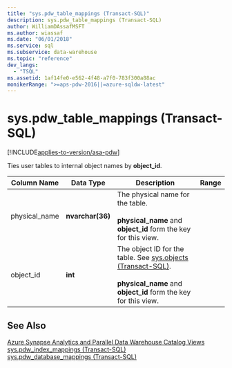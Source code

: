 ```yaml
---
title: "sys.pdw_table_mappings (Transact-SQL)"
description: sys.pdw_table_mappings (Transact-SQL)
author: WilliamDAssafMSFT
ms.author: wiassaf
ms.date: "06/01/2018"
ms.service: sql
ms.subservice: data-warehouse
ms.topic: "reference"
dev_langs:
  - "TSQL"
ms.assetid: 1af14fe0-e562-4f48-a7f0-783f300a88ac
monikerRange: ">=aps-pdw-2016||=azure-sqldw-latest"
---
```

# sys.pdw_table_mappings (Transact-SQL)
[!INCLUDE[applies-to-version/asa-pdw](../../includes/applies-to-version/asa-pdw.md)]

  Ties user tables to internal object names by **object_id**.  
  
|Column Name|Data Type|Description|Range|  
|-----------------|---------------|-----------------|-----------|  
|physical_name|**nvarchar(36)**|The physical name for the table.<br /><br /> **physical_name** and **object_id** form the key for this view.||  
|object_id|**int**|The object ID for the table. See [sys.objects &#40;Transact-SQL&#41;](../../relational-databases/system-catalog-views/sys-objects-transact-sql.md).<br /><br /> **physical_name** and **object_id** form the key for this view.||  
  
## See Also  
 [Azure Synapse Analytics and Parallel Data Warehouse Catalog Views](../../relational-databases/system-catalog-views/sql-data-warehouse-and-parallel-data-warehouse-catalog-views.md)   
 [sys.pdw_index_mappings &#40;Transact-SQL&#41;](../../relational-databases/system-catalog-views/sys-pdw-index-mappings-transact-sql.md)   
 [sys.pdw_database_mappings &#40;Transact-SQL&#41;](../../relational-databases/system-catalog-views/sys-pdw-database-mappings-transact-sql.md)  
  
  

